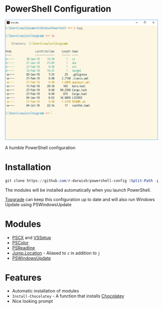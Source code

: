 # PowerShell Configuration

![Screenshot](screenshot.png)

A humble PowerShell configuration

# Installation

``` powershell
git clone https://github.com/r-darwish/powershell-config (Split-Path -parent $profile)
```

The modules will be installed automatically when you launch PowerShell.

[Topgrade](https://github.com/r-darwish/topgrade) can keep this configuration up to date and will also run Windows Update using PSWindowsUpdate

# Modules

* [PSCX](https://github.com/Pscx/Pscx) and [VSSetup](https://github.com/Microsoft/vssetup.powershell)
* [PSColor](https://github.com/Davlind/PSColor)
* [PSReadline](https://github.com/lzybkr/PSReadLine)
* [Jump.Location](https://github.com/tkellogg/Jump-Location) - Aliased to `z` in addition to `j`
* [PSWindowsUpdate](https://www.powershellgallery.com/packages/PSWindowsUpdate/2.1.0.1)

# Features

* Automatic installation of modules
* `Install-Chocolatey` - A function that installs [Chocolatey](https://chocolatey.org/)
* Nice looking prompt
